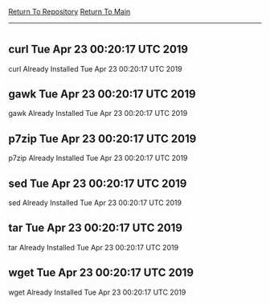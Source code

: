 [Return To Repository](https://github.com/deathbybandaid/piholeparser/)
[Return To Main](https://github.com/deathbybandaid/piholeparser/blob/master/RecentRunLogs/Mainlog.md)
____________________________________
# 
## curl Tue Apr 23 00:20:17 UTC 2019
curl Already Installed Tue Apr 23 00:20:17 UTC 2019
## gawk Tue Apr 23 00:20:17 UTC 2019
gawk Already Installed Tue Apr 23 00:20:17 UTC 2019
## p7zip Tue Apr 23 00:20:17 UTC 2019
p7zip Already Installed Tue Apr 23 00:20:17 UTC 2019
## sed Tue Apr 23 00:20:17 UTC 2019
sed Already Installed Tue Apr 23 00:20:17 UTC 2019
## tar Tue Apr 23 00:20:17 UTC 2019
tar Already Installed Tue Apr 23 00:20:17 UTC 2019
## wget Tue Apr 23 00:20:17 UTC 2019
wget Already Installed Tue Apr 23 00:20:17 UTC 2019
